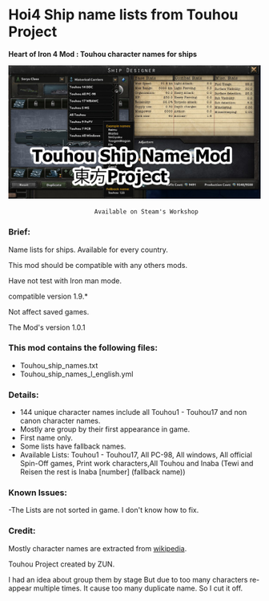 # Hoi4 Ship name lists from Touhou Project
 **Heart of Iron 4 Mod : Touhou character names for ships**

![Thumbnail](thumbnail.png)

                            Available on Steam's Workshop

### Brief:
Name lists for ships. Available for every country.

This mod should be compatible with any others mods.

Have not test with Iron man mode.

compatible version 1.9.*

Not affect saved games.

The Mod's version 1.0.1



### This mod contains the following files:
- Touhou_ship_names.txt
- Touhou_ship_names_l_english.yml

### Details:
- 144 unique character names include all Touhou1 - Touhou17 and non canon character names.
- Mostly are group by their first appearance in game.
- First name only.
- Some lists have fallback names.
- Available Lists: Touhou1 - Touhou17, All PC-98, All windows, All official Spin-Off games, Print work characters,All Touhou and Inaba (Tewi and Reisen the rest is Inaba [number] (fallback name))  

### Known Issues:
-The Lists are not sorted in game. I don't know how to fix.

### Credit:
Mostly character names are extracted from [wikipedia](https://en.wikipedia.org/wiki/List_of_Touhou_Project_characters).

Touhou Project created by ZUN.


I had an idea about group them by stage But due to too many characters re-appear multiple times. It cause too many duplicate name. So I cut it off.